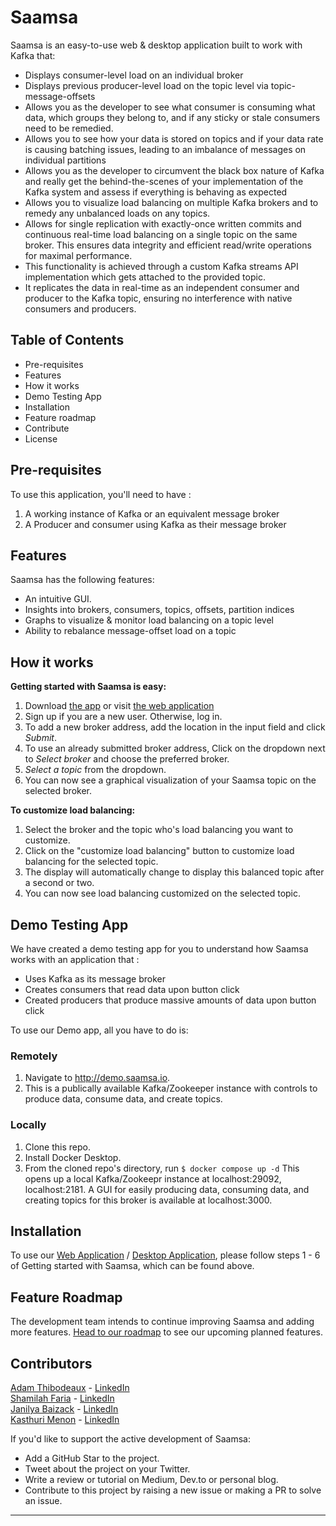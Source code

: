 # Saamsa

Saamsa is an easy-to-use web & desktop application built to work with Kafka that:

- Displays consumer-level load on an individual broker
- Displays previous producer-level load on the topic level via topic-message-offsets
- Allows you as the developer to see what consumer is consuming what data, which groups they belong to, and if any sticky or stale consumers need to be remedied.
- Allows you to see how your data is stored on topics and if your data rate is causing batching issues, leading to an imbalance of messages on individual partitions
- Allows you as the developer to circumvent the black box nature of Kafka and really get the behind-the-scenes of your implementation of the Kafka system and assess if everything is behaving as expected
- Allows you to visualize load balancing on multiple Kafka brokers and to remedy any unbalanced loads on any topics.
- Allows for single replication with exactly-once written commits and continuous real-time load balancing on a single topic on the same broker. This ensures data integrity and efficient read/write operations for maximal performance.
- This functionality is achieved through a custom Kafka streams API implementation which gets attached to the provided topic.
- It replicates the data in real-time as an independent consumer and producer to the Kafka topic, ensuring no interference with native consumers and producers.

## Table of Contents

- Pre-requisites
- Features
- How it works
- Demo Testing App
- Installation
- Feature roadmap
- Contribute
- License

## Pre-requisites

To use this application, you'll need to have :

1. A working instance of Kafka or an equivalent message broker
2. A Producer and consumer using Kafka as their message broker

## Features

Saamsa has the following features:

- An intuitive GUI.
- Insights into brokers, consumers, topics, offsets, partition indices
- Graphs to visualize & monitor load balancing on a topic level
- Ability to rebalance message-offset load on a topic

## How it works

**Getting started with Saamsa is easy:**

1. Download [the app](http://saamsa.io/download) or visit [the web application](http://saamsa.io)
2. Sign up if you are a new user. Otherwise, log in.
3. To add a new broker address, add the location in the input field and click _Submit_.
4. To use an already submitted broker address, Click on the dropdown next to _Select broker_ and choose the preferred broker.
5. _Select a topic_ from the dropdown.
6. You can now see a graphical visualization of your Saamsa topic on the selected broker.

**To customize load balancing:**

1. Select the broker and the topic who's load balancing you want to customize.
2. Click on the "customize load balancing" button to customize load balancing for the selected topic.
3. The display will automatically change to display this balanced topic after a second or two.
4. You can now see load balancing customized on the selected topic.

## Demo Testing App

We have created a demo testing app for you to understand how Saamsa works with an application that :

- Uses Kafka as its message broker
- Creates consumers that read data upon button click
- Created producers that produce massive amounts of data upon button click

To use our Demo app, all you have to do is:

### Remotely

1. Navigate to <http://demo.saamsa.io>.
2. This is a publically available Kafka/Zookeeper instance with controls to produce data, consume data, and create topics.

### Locally

1. Clone this repo.
2. Install Docker Desktop.
3. From the cloned repo's directory, run `$ docker compose up -d`
   This opens up a local Kafka/Zookeepr instance at localhost:29092, localhost:2181.
   A GUI for easily producing data, consuming data, and creating topics for this broker is available at localhost:3000.

## Installation

To use our [Web Application](http://saamsa.io) / [Desktop Application](http://saamsa.io/download{:target="_blank"}), please follow steps 1 - 6 of Getting started with Saamsa, which can be found above.

## Feature Roadmap

The development team intends to continue improving Saamsa and adding more features.
[Head to our roadmap](https://github.com/oslabs-beta/saamsa/issues) to see our upcoming planned features.

## Contributors

[Adam Thibodeaux](https://github.com/adam-thibodeaux) - [LinkedIn](https://www.linkedin.com/in/adam-thibodeaux-b0812b210/)
<br>
[Shamilah Faria](https://github.com/shamilahfaria) - [LinkedIn](https://www.linkedin.com/in/shamilah-faria/)
<br>
[Janilya Baizack](https://github.com/janilya) - [LinkedIn](https://www.linkedin.com/in/janilya/)
<br>
[Kasthuri Menon](https://github.com/kasthurimenon) - [LinkedIn](www.linkedin.com/in/kasthurimenon)
<br>

If you'd like to support the active development of Saamsa:

- Add a GitHub Star to the project.
- Tweet about the project on your Twitter.
- Write a review or tutorial on Medium, Dev.to or personal blog.
- Contribute to this project by raising a new issue or making a PR to solve an issue.
<hr>

